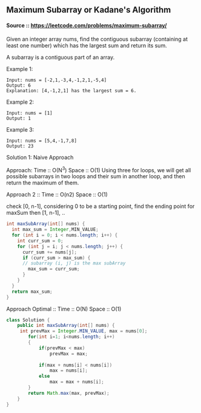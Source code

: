 ## Maximum Subarray or Kadane's Algorithm

#### Source :: https://leetcode.com/problems/maximum-subarray/

Given an integer array nums, find the contiguous subarray (containing at least one number) which has the largest sum and return its sum.

A subarray is a contiguous part of an array.

Example 1:
```
Input: nums = [-2,1,-3,4,-1,2,1,-5,4]
Output: 6
Explanation: [4,-1,2,1] has the largest sum = 6.
```
Example 2:
```
Input: nums = [1]
Output: 1
```
Example 3:
```
Input: nums = [5,4,-1,7,8]
Output: 23
```

Solution 1: Naive Approach 

Approach: Time :: O(N<sup>3</sup>)  Space :: O(1)
Using three for loops, we will get all possible subarrays in two loops and their sum in another loop, and then return the maximum of them.


Approach 2 :: Time :: O(n2) Space :: O(1)


check [0, n-1], considering 0 to be a starting point, find the ending point for maxSum
then [1, n-1], ..
```java
int maxSubArray(int[] nums) {
  int max_sum = Integer,MIN_VALUE;
  for (int i = 0; i < nums.length; i++) {
    int curr_sum = 0;
    for (int j = i; j < nums.length; j++) {
      curr_sum += nums[j];
      if (curr_sum > max_sum) {
      // subarray (i, j) is the max subArray
        max_sum = curr_sum;
      }
    }
  }
  return max_sum;
}
```

Approach Optimal :: Time :: O(N) Space :: O(1)

```java
class Solution {
    public int maxSubArray(int[] nums) {
     int prevMax = Integer.MIN_VALUE, max = nums[0];   
        for(int i=1; i<nums.length; i++)
        {
            if(prevMax < max)
                prevMax = max;           
            
            if(max + nums[i] < nums[i])
                max = nums[i];
            else
                max = max + nums[i];
        }
        return Math.max(max, prevMax);
    }
} 
```